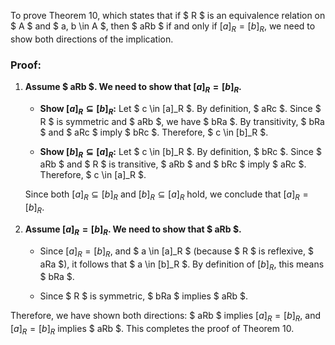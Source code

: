 To prove Theorem 10, which states that if $ R $ is an equivalence relation on $ A $ and $ a, b \in A $, then $ aRb $ if and only if $[a]_R = [b]_R$, we need to show both directions of the implication.

### Proof:

1. **Assume $ aRb $. We need to show that $[a]_R = [b]_R$.**

   - **Show $[a]_R \subseteq [b]_R$:**
     Let $ c \in [a]_R $. By definition, $ aRc $. Since $ R $ is symmetric and $ aRb $, we have $ bRa $. By transitivity, $ bRa $ and $ aRc $ imply $ bRc $. Therefore, $ c \in [b]_R $.

   - **Show $[b]_R \subseteq [a]_R$:**
     Let $ c \in [b]_R $. By definition, $ bRc $. Since $ aRb $ and $ R $ is transitive, $ aRb $ and $ bRc $ imply $ aRc $. Therefore, $ c \in [a]_R $.

   Since both $[a]_R \subseteq [b]_R$ and $[b]_R \subseteq [a]_R$ hold, we conclude that $[a]_R = [b]_R$.

2. **Assume $[a]_R = [b]_R$. We need to show that $ aRb $.**

   - Since $[a]_R = [b]_R$, and $ a \in [a]_R $ (because $ R $ is reflexive, $ aRa $), it follows that $ a \in [b]_R $. By definition of $[b]_R$, this means $ bRa $.

   - Since $ R $ is symmetric, $ bRa $ implies $ aRb $.

Therefore, we have shown both directions: $ aRb $ implies $[a]_R = [b]_R$, and $[a]_R = [b]_R$ implies $ aRb $. This completes the proof of Theorem 10.
